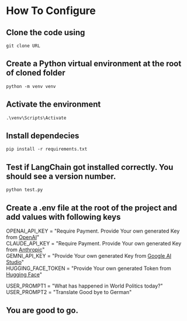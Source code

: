 # How To Configure

## Clone the code using
`git clone URL`

## Create a Python virtual environment at the root of cloned folder

`python -m venv venv`

## Activate the environment

`.\venv\Scripts\Activate`

## Install dependecies

`pip install -r requirements.txt`

## Test if LangChain got installed correctly. You should see a version number.

`python test.py`

## Create a .env file at the root of the project and add values with following keys

OPENAI_API_KEY = "Require Payment. Provide Your own generated Key from [OpenAI](https://platform.openai.com/settings/organization/api-keys)"  
CLAUDE_API_KEY = "Require Payment. Provide Your own generated Key from [Anthropic](https://console.anthropic.com/dashboard)"  
GEMNI_API_KEY = "Provide Your own generated Key from [Google AI Studio](https://aistudio.google.com/app/apikey)"  
HUGGING_FACE_TOKEN = "Provide Your own generated Token from [Hugging Face](https://huggingface.co/settings/tokens)"  

USER_PROMPT1 = "What has happened in World Politics today?"  
USER_PROMPT2 = "Translate Good bye to German"  

## You are good to go.
